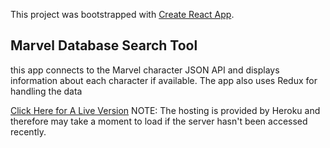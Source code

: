 This project was bootstrapped with [Create React App](https://github.com/facebookincubator/create-react-app).

## Marvel Database Search Tool

this app connects to the Marvel character JSON API and displays information
about each character if available. The app also uses Redux for handling the data

[Click Here for A Live Version](https://marvelcharacterdb.herokuapp.com)
NOTE: The hosting is provided by Heroku and therefore may take a moment 
to load if the server hasn't been accessed recently.
